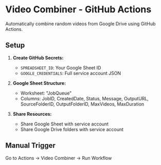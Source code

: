 # Video Combiner - GitHub Actions

Automatically combine random videos from Google Drive using GitHub Actions.

## Setup

1. **Create GitHub Secrets:**
   - `SPREADSHEET_ID`: Your Google Sheet ID
   - `GOOGLE_CREDENTIALS`: Full service account JSON

2. **Google Sheet Structure:**
   - Worksheet: "JobQueue"
   - Columns: JobID, CreatedDate, Status, Message, OutputURL, SourceFolderID, OutputFolderID, MaxVideos, MaxDuration

3. **Share Resources:**
   - Share Google Sheet with service account
   - Share Google Drive folders with service account

## Manual Trigger

Go to Actions → Video Combiner → Run Workflow
